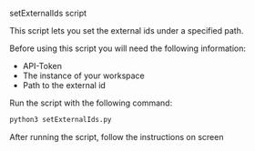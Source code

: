 setExternalIds script

This script lets you set the external ids under a specified path.  

Before using this script you will need the following information:
- API-Token
- The instance of your workspace
- Path to the external id

Run the script with the following command:  
```bash
python3 setExternalIds.py
```

After running the script, follow the instructions on screen